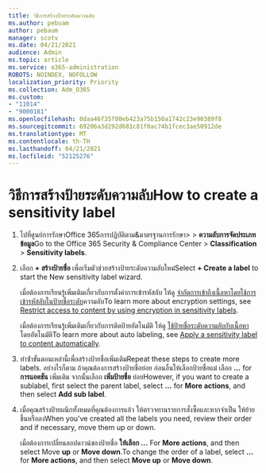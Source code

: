 ```yaml
---
title: วิธีการสร้างป้ายระดับความลับ
ms.author: pebuam
author: pebaum
manager: scotv
ms.date: 04/21/2021
audience: Admin
ms.topic: article
ms.service: o365-administration
ROBOTS: NOINDEX, NOFOLLOW
localization_priority: Priority
ms.collection: Adm_O365
ms.custom:
- "11014"
- "9000181"
ms.openlocfilehash: 0daa46f35f80eb423a75b150a1742c23e90389f8
ms.sourcegitcommit: 69206a3d292d681c81f0ac74b1fcec3ae50912de
ms.translationtype: MT
ms.contentlocale: th-TH
ms.lasthandoff: 04/21/2021
ms.locfileid: "52125276"
---
```

# <a name="how-to-create-a-sensitivity-label"></a><span data-ttu-id="7fbed-102">วิธีการสร้างป้ายระดับความลับ</span><span class="sxs-lookup"><span data-stu-id="7fbed-102">How to create a sensitivity label</span></span>

1. <span data-ttu-id="7fbed-103">ไปที่ศูนย์การรักษาOffice 365การปฏิบัติตาม&มาตรฐานการรักษา>  >  **ความลับการจัดประเภทข้อมูล**</span><span class="sxs-lookup"><span data-stu-id="7fbed-103">Go to the Office 365 Security & Compliance Center > **Classification** > **Sensitivity labels**.</span></span>

1. <span data-ttu-id="7fbed-104">เลือก **+ สร้างป้ายชื่อ** เพื่อเริ่มตัวช่วยสร้างป้ายระดับความลับใหม่</span><span class="sxs-lookup"><span data-stu-id="7fbed-104">Select **+ Create a label** to start the New sensitivity label wizard.</span></span>

    <span data-ttu-id="7fbed-105">เมื่อต้องการเรียนรู้เพิ่มเติมเกี่ยวกับการตั้งค่าการเข้ารหัสลับ ให้ดู [จํากัดการเข้าถึงเนื้อหาโดยใช้การเข้ารหัสลับในป้ายชื่อระดับ](https://go.microsoft.com/fwlink/?linkid=2106331)ความลับ</span><span class="sxs-lookup"><span data-stu-id="7fbed-105">To learn more about encryption settings, see [Restrict access to content by using encryption in sensitivity labels](https://go.microsoft.com/fwlink/?linkid=2106331).</span></span>

    <span data-ttu-id="7fbed-106">เมื่อต้องการเรียนรู้เพิ่มเติมเกี่ยวกับการติดป้ายอัตโนมัติ ให้ดู [ใช้ป้ายชื่อระดับความลับกับเนื้อหา](https://go.microsoft.com/fwlink/?linkid=2105837)โดยอัตโนมัติ</span><span class="sxs-lookup"><span data-stu-id="7fbed-106">To learn more about auto labeling, see [Apply a sensitivity label to content automatically](https://go.microsoft.com/fwlink/?linkid=2105837).</span></span>

1. <span data-ttu-id="7fbed-107">ทําซ้ําขั้นตอนเหล่านี้เพื่อสร้างป้ายชื่อเพิ่มเติม</span><span class="sxs-lookup"><span data-stu-id="7fbed-107">Repeat these steps to create more labels.</span></span> <span data-ttu-id="7fbed-108">อย่างไรก็ตาม ถ้าคุณต้องการสร้างป้ายชื่อย่อย ก่อนอื่นให้เลือกป้ายชื่อแม่ เลือก **...** for **การแอคชัน** เพิ่มเติม จากนั้นเลือก **เพิ่มป้ายชื่อ** ย่อย</span><span class="sxs-lookup"><span data-stu-id="7fbed-108">However, if you want to create a sublabel, first select the parent label, select **...** for **More actions**, and then select **Add sub label**.</span></span>

1. <span data-ttu-id="7fbed-109">เมื่อคุณสร้างป้ายผนึกทั้งหมดที่คุณต้องการแล้ว ให้ตรวจทานรายการสั่งซื้อและหากจําเป็น ให้ย้ายขึ้นหรือลง</span><span class="sxs-lookup"><span data-stu-id="7fbed-109">When you've created all the labels you need, review their order and if necessary, move them up or down.</span></span> 
    
    <span data-ttu-id="7fbed-110">เมื่อต้องการเปลี่ยนลอปดาวน์ของป้ายชื่อ **ให้เลือก ...** For **More actions**, and then select Move **up** or **Move down**.</span><span class="sxs-lookup"><span data-stu-id="7fbed-110">To change the order of a label, select **...** for **More actions**, and then select **Move up** or **Move down**.</span></span>
